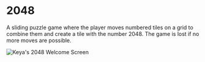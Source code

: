 # 2048

A sliding puzzle game where the player moves numbered tiles on a grid to combine them and create a tile with the number 2048. The game is lost if no more moves are possible.

![Keya's 2048 Welcome Screen](Images/welcome_screen.jpeg)
